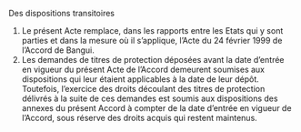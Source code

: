 Des dispositions transitoires
1) Le présent Acte remplace, dans les rapports entre les Etats qui y sont parties et dans
la mesure où il s’applique, l’Acte du 24 février 1999 de l’Accord de Bangui.
2) Les demandes de titres de protection déposées avant la date d’entrée en vigueur du
présent Acte de l’Accord demeurent soumises aux dispositions qui leur étaient
applicables à la date de leur dépôt. Toutefois, l’exercice des droits découlant des
titres de protection délivrés à la suite de ces demandes est soumis aux dispositions
des annexes du présent Accord à compter de la date d’entrée en vigueur de l’Accord,
sous réserve des droits acquis qui restent maintenus.